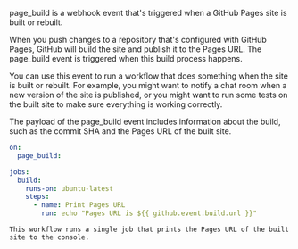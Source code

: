 page_build is a webhook event that's triggered when a GitHub Pages site is built or rebuilt.

When you push changes to a repository that's configured with GitHub Pages, GitHub will build the site and publish it to the Pages URL. The page_build event is triggered when this build process happens.

You can use this event to run a workflow that does something when the site is built or rebuilt. For example, you might want to notify a chat room when a new version of the site is published, or you might want to run some tests on the built site to make sure everything is working correctly.

The payload of the page_build event includes information about the build, such as the commit SHA and the Pages URL of the built site.

```yml
on:
  page_build:

jobs:
  build:
    runs-on: ubuntu-latest
    steps:
      - name: Print Pages URL
        run: echo "Pages URL is ${{ github.event.build.url }}"

```

    This workflow runs a single job that prints the Pages URL of the built site to the console.

